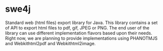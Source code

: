 swe4j
=====

Standard web (html files) export library for Java. This library contains a set of API to export html files to pdf, gif, JPEG or PNG. The end user of the library can use different implementation flavors based upon their needs. Right now, we are planning to provide implementations using PHANOTMJS and Webkithtml2pdf and Webkithtml2image.
